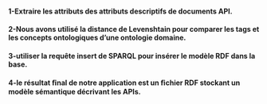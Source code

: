 <h4>1-Extraire les attributs des attributs descriptifs de documents API.</h4>
<h4>2-Nous avons utilisé la distance de Levenshtain pour comparer les tags et les concepts ontologiques d’une ontologie domaine.</h4>
<h4>3-utiliser la requête insert de SPARQL pour insérer le modèle RDF dans la base. </h4>
<h4>4-le résultat ﬁnal de notre application est un ﬁchier RDF stockant un modèle sémantique décrivant les APIs.</h4>
